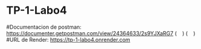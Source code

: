 # TP-1-Labo4
#Documentacion de postman: https://documenter.getpostman.com/view/24364633/2s9YJXaRG7 ( ` ` ) ( ` ` )
#URL de Render: https://tp-1-labo4.onrender.com
